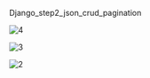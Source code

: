 Django_step2_json_crud_pagination


![4](https://github.com/user-attachments/assets/e53049ce-bd4a-47e2-9b6f-45d4a3922973)



![3](https://github.com/user-attachments/assets/5e86522f-404a-4b44-9757-aefa94efdecf)



![2](https://github.com/user-attachments/assets/7d821289-2bc9-4d84-9361-64622b27e976)
